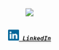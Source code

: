 <h1 align="center">
  <a href="https://git.io/typing-svg">
    <img src="https://readme-typing-svg.herokuapp.com/?lines=Welcome!+👋;This+is+SiQiang+Wu....;Nice+to+meet+you!+😊&center=true&size=30">
  </a>
</h1>

<h5 align="center">
  <code><a href="https://www.linkedin.com/in/siqiangwu/" title="LinkedIn Profile"><img width="22" src="images/linkedin.svg"> LinkedIn</a></code>
</h5>
